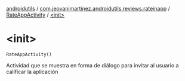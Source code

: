 [androidutils](../../index.md) / [com.jeovanimartinez.androidutils.reviews.rateinapp](../index.md) / [RateAppActivity](index.md) / [&lt;init&gt;](./-init-.md)

# &lt;init&gt;

`RateAppActivity()`

Actividad que se muestra en forma de diálogo para invitar al usuario a calificar la aplicación

